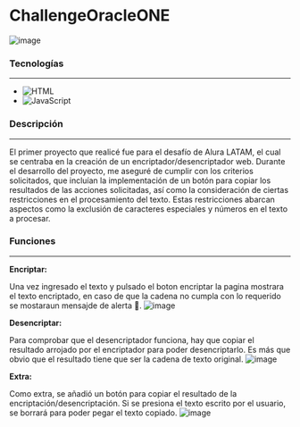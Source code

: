# ChallengeOracleONE


![image](https://github.com/DiegoFRNK/ChallengeOracleONE/assets/75233594/fa0cbf6d-caad-419d-b225-5bf7ac80408e)

### Tecnologías
---
 - ![HTML](https://img.shields.io/badge/Language-HTML-orange)
 - ![JavaScript](https://img.shields.io/badge/Language-JavaScript-yellow)

### Descripción
---
El primer proyecto que realicé fue para el desafío de Alura LATAM, el cual se centraba en la creación de un encriptador/desencriptador web. Durante el desarrollo del proyecto, me aseguré de cumplir con los criterios solicitados, que incluían la implementación de un botón para copiar los resultados de las acciones solicitadas, así como la consideración de ciertas restricciones en el procesamiento del texto. Estas restricciones abarcan aspectos como la exclusión de caracteres especiales y números en el texto a procesar.

### Funciones
---

<p><strong>Encriptar:</strong> </p>

Una vez ingresado el texto y pulsado el boton encriptar la pagina mostrara el texto encriptado, en caso de que la cadena no cumpla con lo requerido se mostaraun mensajde de alerta 🚨.
![image](https://github.com/DiegoFRNK/ChallengeOracleONE/assets/75233594/f2e9ced6-467b-4ec0-aa7b-31f09fbc8036)

<p><strong>Desencriptar:</strong> </p>

Para comprobar que el desencriptador funciona, hay que copiar el resultado arrojado por el encriptador para poder desencriptarlo. Es más que obvio que el resultado tiene que ser la cadena de texto original.
![image](https://github.com/DiegoFRNK/ChallengeOracleONE/assets/75233594/cf80cbd0-1c44-4cd4-9813-cc78e85713ec)

<p><strong>Extra:</strong> </p>

Como extra, se añadió un botón para copiar el resultado de la encriptación/desencriptación. Si se presiona el texto escrito por el usuario, se borrará para poder pegar el texto copiado.
![image](https://github.com/DiegoFRNK/ChallengeOracleONE/assets/75233594/970e7492-25b6-4aae-b3dc-635eda344525)
